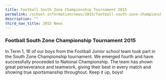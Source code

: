 ```yaml
---
title: Football South Zone Championship Tournament 2015
permalink: /school-information/news/2015/football-south-zone-championship/
description: ""
third_nav_title: 2015 News
---
```

### **Football South Zone Championship Tournament 2015**

In Term 1, 16 of our boys from the Football Junior school team took part in the South Zone Championship tournament. We emerged fourth and have successfully proceeded to National Championship. The team has shown great perseverance and teamwork, giving their best in every match and showing true sportsmanship throughout. Keep it up, boys!